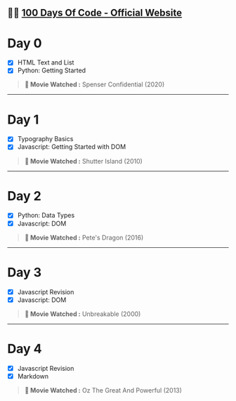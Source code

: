 
👩‍💻 [100 Days Of Code - Official Website](https://www.100daysofcode.com/)
-

# Day 0

 - [X] HTML Text and List
 - [X] Python: Getting Started

> **🍿 Movie Watched :** Spenser Confidential (2020)
---

# Day 1

 - [X] Typography Basics
 - [X] Javascript: Getting Started with DOM
 
> **🍿 Movie Watched :** Shutter Island (2010)
---

# Day 2

 - [X] Python: Data Types
 - [X] Javascript: DOM

> **🍿 Movie Watched :** Pete's Dragon (2016)
---

# Day 3

 - [X] Javascript Revision
 - [X] Javascript: DOM

> **🍿 Movie Watched :** Unbreakable (2000)
---

# Day 4

 - [X] Javascript Revision
 - [X] Markdown

> **🍿 Movie Watched :** Oz The Great And Powerful (2013)

